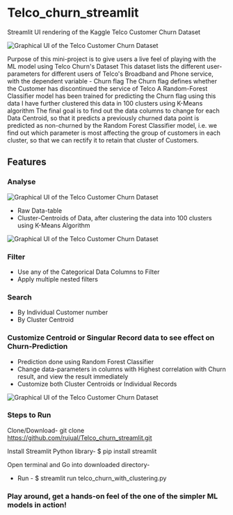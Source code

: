 # Telco_churn_streamlit
Streamlit UI rendering of the Kaggle Telco Customer Churn Dataset


![Graphical UI of the Telco Customer Churn Dataset](https://github.com/rujual/Telco_churn_streamlit/blob/master/Screenshot%20from%202020-04-05%2011-20-35.png)
  

Purpose of this mini-project is to give users a live feel of playing with the ML model using Telco Churn's Dataset
This dataset lists the different user-parameters for different users of Telco's Broadband and Phone service, with the dependent variable - Churn flag
The Churn flag defines whether the Customer has discontinued the service of Telco
A Random-Forest Classifier model has been trained for predicting the Churn flag using this data
I have further clustered this data in 100 clusters using K-Means algorithm
The final goal is to find out the data columns to change for each Data Centroid, so that it predicts a previously churned data point is predicted as non-churned by the Random Forest Classifier model, i.e. we find out which parameter is most affecting the group of customers in each cluster, so that we can rectify it to retain that cluster of Customers.
  

## Features
### Analyse
  

![Graphical UI of the Telco Customer Churn Dataset](https://github.com/rujual/Telco_churn_streamlit/blob/master/Screenshot%20from%202020-04-05%2011-21-11.png)
  
  
* Raw Data-table
* Cluster-Centroids of Data, after clustering the data into 100 clusters using K-Means Algorithm

![Graphical UI of the Telco Customer Churn Dataset](https://github.com/rujual/Telco_churn_streamlit/blob/master/Screenshot%20from%202020-04-05%2011-21-18.png)
  
  
### Filter
  * Use any of the Categorical Data Columns to Filter
  * Apply multiple nested filters

  


### Search
  * By Individual Customer number
  * By Cluster Centroid

  
### Customize Centroid or Singular Record data to see effect on Churn-Prediction
  * Prediction done using Random Forest Classifier
  * Change data-parameters in columns with Highest correlation with Churn result, and view the result immediately
  * Customize both Cluster Centroids or Individual Records

![Graphical UI of the Telco Customer Churn Dataset](https://github.com/rujual/Telco_churn_streamlit/blob/master/Screenshot%20from%202020-04-05%2011-21-35.png)
  

### Steps to Run

Clone/Download-
git clone https://github.com/rujual/Telco_churn_streamlit.git

Install Streamlit Python library-
$ pip install streamlit

Open terminal and Go into downloaded directory-

* Run - 
$ streamlit run telco_churn_with_clustering.py

### Play around, get a hands-on feel of the one of the simpler ML models in action!
